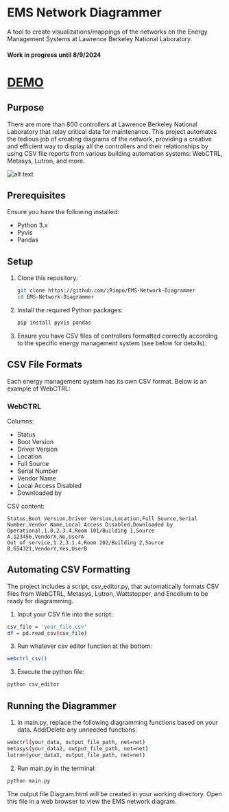 # EMS Network Diagrammer

A tool to create visualizations/mappings of the networks on the Energy Management Systems at Lawrence Berkeley National Laboratory.

#### Work in progress until 8/9/2024

# [DEMO](https://irimpo.github.io/EMS-Network-Diagrammer/)

## Purpose
There are more than 800 controllers at Lawrence Berkeley National Laboratory that relay critical data for maintenance. This project automates the tedious job of creating diagrams of the network, providing a creative and efficient way to display all the controllers and their relationships by using CSV file reports from various building automation systems: WebCTRL, Metasys, Lutron, and more.

![alt text](https://i.imgur.com/umL2hqY.png)

## Prerequisites

Ensure you have the following installed:
- Python 3.x
- Pyvis
- Pandas

## Setup

1. Clone this repository:
    ```bash
    git clone https://github.com/iRimpo/EMS-Network-Diagrammer
    cd EMS-Network-Diagrammer
    ```

2. Install the required Python packages:
    ```bash
    pip install pyvis pandas
    ```

3. Ensure you have CSV files of controllers formatted correctly according to the specific energy management system (see below for details).

## CSV File Formats

Each energy management system has its own CSV format. Below is an example of WebCTRL:

### WebCTRL

Columns:
- Status
- Boot Version
- Driver Version
- Location
- Full Source
- Serial Number
- Vendor Name
- Local Access Disabled
- Downloaded by

CSV content:
```csv
Status,Boot Version,Driver Version,Location,Full Source,Serial Number,Vendor Name,Local Access Disabled,Downloaded by
Operational,1.0,2.3.4,Room 101/Building 1,Source A,123456,VendorX,No,UserA
Out of service,1.2,3.1.4,Room 202/Building 2,Source B,654321,VendorY,Yes,UserB
```

## Automating CSV Formatting

The project includes a script, csv_editor.py, that automatically formats CSV files from WebCTRL, Metasys, Lutron, Wattstopper, and Encelium to be ready for diagramming.

1. Input your CSV file into the script:
```bash
csv_file = 'your_file.csv'
df = pd.read_csv(csv_file)
```
3. Run whatever csv editor function at the bottom:
```bash
webctrl_csv()
```
3. Execute the python file:
```bash
python csv_editor
```

## Running the Diagrammer
1. In main.py, replace the following diagramming functions based on your data. Add/Delete any unneeded functions:
```bash
webctrl(your_data, output_file_path, net=net)
metasys(your_data2, output_file_path, net=net)
lutron(your_data3, output_file_path, net=net)
```
2. Run main.py in the terminal:
```bash
python main.py
```
The output file Diagram.html will be created in your working directory. Open this file in a web browser to view the EMS network diagram.
